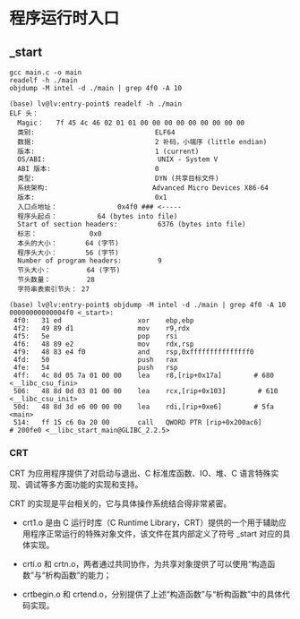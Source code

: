 # 程序运行时入口
## _start
```shell
gcc main.c -o main
readelf -h ./main
objdump -M intel -d ./main | grep 4f0 -A 10

(base) lv@lv:entry-point$ readelf -h ./main
ELF 头：
  Magic：   7f 45 4c 46 02 01 01 00 00 00 00 00 00 00 00 00 
  类别:                              ELF64
  数据:                              2 补码，小端序 (little endian)
  版本:                              1 (current)
  OS/ABI:                            UNIX - System V
  ABI 版本:                          0
  类型:                              DYN (共享目标文件)
  系统架构:                          Advanced Micro Devices X86-64
  版本:                              0x1
  入口点地址：               0x4f0 ### <-----
  程序头起点：          64 (bytes into file)
  Start of section headers:          6376 (bytes into file)
  标志：             0x0
  本头的大小：       64 (字节)
  程序头大小：       56 (字节)
  Number of program headers:         9
  节头大小：         64 (字节)
  节头数量：         28
  字符串表索引节头： 27

(base) lv@lv:entry-point$ objdump -M intel -d ./main | grep 4f0 -A 10
00000000000004f0 <_start>:
 4f0:   31 ed                   xor    ebp,ebp
 4f2:   49 89 d1                mov    r9,rdx
 4f5:   5e                      pop    rsi
 4f6:   48 89 e2                mov    rdx,rsp
 4f9:   48 83 e4 f0             and    rsp,0xfffffffffffffff0
 4fd:   50                      push   rax
 4fe:   54                      push   rsp
 4ff:   4c 8d 05 7a 01 00 00    lea    r8,[rip+0x17a]        # 680 <__libc_csu_fini>
 506:   48 8d 0d 03 01 00 00    lea    rcx,[rip+0x103]        # 610 <__libc_csu_init>
 50d:   48 8d 3d e6 00 00 00    lea    rdi,[rip+0xe6]        # 5fa <main>
 514:   ff 15 c6 0a 20 00       call   QWORD PTR [rip+0x200ac6]        # 200fe0 <__libc_start_main@GLIBC_2.2.5>
```

### CRT

CRT 为应用程序提供了对启动与退出、C 标准库函数、IO、堆、C 语言特殊实现、调试等多方面功能的实现和支持。

CRT 的实现是平台相关的，它与具体操作系统结合得非常紧密。

- crt1.o 是由 C 运行时库（C Runtime Library，CRT）提供的一个用于辅助应用程序正常运行的特殊对象文件，该文件在其内部定义了符号 _start 对应的具体实现。

- crti.o 和 crtn.o，两者通过共同协作，为共享对象提供了可以使用“构造函数”与“析构函数”的能力；

- crtbegin.o 和 crtend.o，分别提供了上述“构造函数”与“析构函数”中的具体代码实现。

